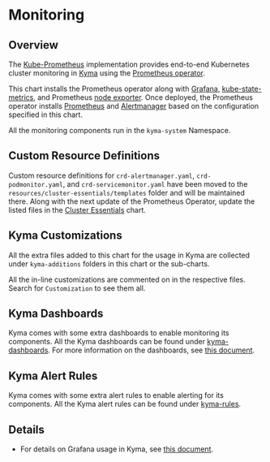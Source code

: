 # Monitoring

## Overview

The [Kube-Prometheus](https://github.com/coreos/kube-prometheus) implementation provides end-to-end Kubernetes cluster monitoring in [Kyma](https://github.com/kyma-project/kyma) using the [Prometheus operator](https://github.com/coreos/prometheus-operator).

This chart installs the Prometheus operator along with [Grafana](https://grafana.com/), [kube-state-metrics](https://github.com/kubernetes/kube-state-metrics), and Prometheus [node exporter](https://github.com/prometheus/node_exporter). Once deployed, the Prometheus operator installs [Prometheus](https://prometheus.io/) and [Alertmanager](https://github.com/prometheus/alertmanager) based on the configuration specified in this chart.

All the monitoring components run in the `kyma-system` Namespace.

## Custom Resource Definitions

Custom resource definitions for `crd-alertmanager.yaml`, `crd-podmonitor.yaml`, and `crd-servicemonitor.yaml` have been moved to the `resources/cluster-essentials/templates` folder and will be maintained there. Along with the next update of the Prometheus Operator, update the listed files in the [Cluster Essentials](https://github.com/kyma-project/kyma/tree/master/resources/cluster-essentials) chart.

## Kyma Customizations

All the extra files added to this chart for the usage in Kyma are collected under `kyma-additions` folders in this chart or the sub-charts.

All the in-line customizations are commented on in the respective files. Search for `Customization` to see them all.

## Kyma Dashboards

Kyma comes with some extra dashboards to enable monitoring its components. All the Kyma dashboards can be found under [kyma-dashboards](templates/grafana/kyma-dashboards). For more information on the dashboards, see [this document](charts/grafana/README.md).

## Kyma Alert Rules

Kyma comes with some extra alert rules to enable alerting for its components. All the Kyma alert rules can be found under [kyma-rules](templates/prometheus/kyma-rules).

## Details

* For details on Grafana usage in Kyma, see [this document](charts/grafana/README.md).
